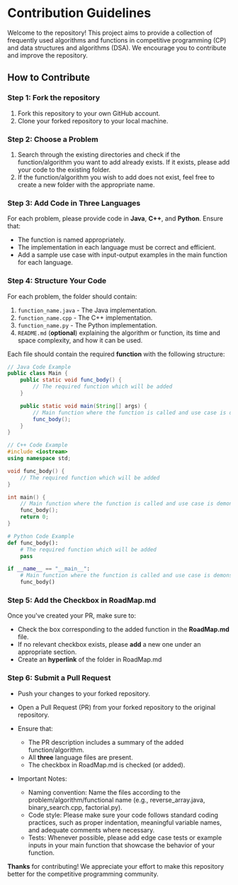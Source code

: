 # Contribution Guidelines

Welcome to the repository! This project aims to provide a collection of frequently used algorithms and functions in competitive programming (CP) and data structures and algorithms (DSA). We encourage you to contribute and improve the repository.

## How to Contribute

### Step 1: Fork the repository
1. Fork this repository to your own GitHub account.
2. Clone your forked repository to your local machine.

### Step 2: Choose a Problem
1. Search through the existing directories and check if the function/algorithm you want to add already exists. If it exists, please add your code to the existing folder.
2. If the function/algorithm you wish to add does not exist, feel free to create a new folder with the appropriate name.

### Step 3: Add Code in Three Languages
For each problem, please provide code in **Java**, **C++**, and **Python**. Ensure that:
- The function is named appropriately.
- The implementation in each language must be correct and efficient.
- Add a sample use case with input-output examples in the main function for each language.

### Step 4: Structure Your Code

For each problem, the folder should contain:
1. `function_name.java` - The Java implementation.
2. `function_name.cpp` - The C++ implementation.
3. `function_name.py` - The Python implementation.
4. `README.md` (**optional**) explaining the algorithm or function, its time and space complexity, and how it can be used.

Each file should contain the required **function** with the following structure:
  
```java
// Java Code Example
public class Main {
    public static void func_body() {
        // The required function which will be added
    }

    public static void main(String[] args) {
        // Main function where the function is called and use case is demonstrated
        func_body();
    }
}
```

```cpp
// C++ Code Example
#include <iostream>
using namespace std;

void func_body() {
    // The required function which will be added
}

int main() {
    // Main function where the function is called and use case is demonstrated
    func_body();
    return 0;
}
```

```python
# Python Code Example
def func_body():
    # The required function which will be added
    pass

if __name__ == "__main__":
    # Main function where the function is called and use case is demonstrated
    func_body()
```

### Step 5: Add the Checkbox in RoadMap.md
Once you've created your PR, make sure to:

- Check the box corresponding to the added function in the **RoadMap.md** file. 
- If no relevant checkbox exists, please **add** a new one under an appropriate section.
- Create an **hyperlink** of the folder in RoadMap.md

### Step 6: Submit a Pull Request
- Push your changes to your forked repository.
- Open a Pull Request (PR) from your forked repository to the original repository.

- Ensure that:
    - The PR description includes a summary of the added function/algorithm.
    - All **three** language files are present.
    - The checkbox in RoadMap.md is checked (or added).

- Important Notes:
    - Naming convention: Name the files according to the problem/algorithm/functional name (e.g., reverse_array.java, binary_search.cpp, factorial.py).
    - Code style: Please make sure your code follows standard coding practices, such as proper indentation, meaningful variable names, and adequate comments where necessary.
    - Tests: Whenever possible, please add edge case tests or example inputs in your main function that showcase the behavior of your function.

**Thanks** for contributing! We appreciate your effort to make this repository better for the competitive programming community.
